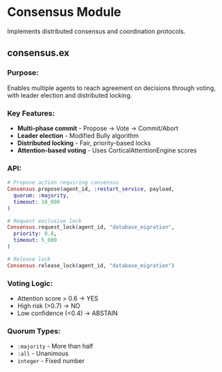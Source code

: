 # Consensus Module

Implements distributed consensus and coordination protocols.

## consensus.ex

### Purpose:
Enables multiple agents to reach agreement on decisions through voting, with leader election and distributed locking.

### Key Features:
- **Multi-phase commit** - Propose → Vote → Commit/Abort
- **Leader election** - Modified Bully algorithm
- **Distributed locking** - Fair, priority-based locks
- **Attention-based voting** - Uses CorticalAttentionEngine scores

### API:
```elixir
# Propose action requiring consensus
Consensus.propose(agent_id, :restart_service, payload, 
  quorum: :majority,
  timeout: 10_000
)

# Request exclusive lock
Consensus.request_lock(agent_id, "database_migration",
  priority: 0.8,
  timeout: 5_000
)

# Release lock
Consensus.release_lock(agent_id, "database_migration")
```

### Voting Logic:
- Attention score > 0.6 → YES
- High risk (>0.7) → NO
- Low confidence (<0.4) → ABSTAIN

### Quorum Types:
- `:majority` - More than half
- `:all` - Unanimous
- `integer` - Fixed number